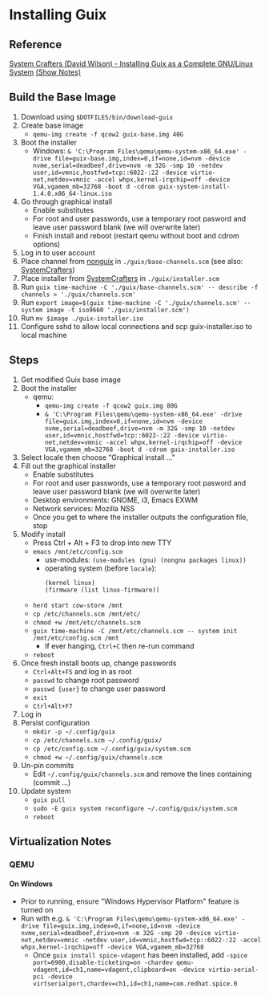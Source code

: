# Installing Guix

## Reference
[System Crafters (David Wilson) - Installing Guix as a Complete GNU/Linux System](https://www.youtube.com/watch?v=oSy-TmoxG_Y)
[(Show Notes)](https://systemcrafters.net/craft-your-system-with-guix/full-system-install/)

## Build the Base Image

1. Download using `$DOTFILES/bin/download-guix`
1. Create base image
   - `qemu-img create -f qcow2 guix-base.img 40G`
1. Boot the installer
   - Windows: `& 'C:\Program Files\qemu\qemu-system-x86_64.exe' -drive file=guix-base.img,index=0,if=none,id=nvm -device nvme,serial=deadbeef,drive=nvm -m 32G -smp 10 -netdev user,id=vmnic,hostfwd=tcp::6022-:22 -device virtio-net,netdev=vmnic -accel whpx,kernel-irqchip=off -device VGA,vgamem_mb=32768 -boot d -cdrom guix-system-install-1.4.0.x86_64-linux.iso`
1. Go through graphical install
   - Enable substitutes
   - For root and user passwords, use a temporary root pasword and leave user password blank (we will overwrite later)
   - Finish install and reboot (restart qemu without boot and cdrom options)
1. Log in to user account
1. Place channel from [nonguix](https://gitlab.com/nonguix/nonguix) in `./guix/base-channels.scm` (see also: [SystemCrafters](https://github.com/SystemCrafters/guix-installer/blob/master/guix/base-channels.scm))
1. Place installer from [SystemCrafters](https://github.com/SystemCrafters/guix-installer/blob/master/guix/installer.scm) in `./guix/installer.scm`
1. Run `guix time-machine -C './guix/base-channels.scm' -- describe -f channels > './guix/channels.scm'`
1. Run `export image=$(guix time-machine -C './guix/channels.scm' -- system image -t iso9660 './guix/installer.scm')`
1. Run `mv $image ./guix-installer.iso`
1. Configure sshd to allow local connections and scp guix-installer.iso to local machine

## Steps

1. Get modified Guix base image
2. Boot the installer
   - qemu:
     - `qemu-img create -f qcow2 guix.img 80G`
     - `& 'C:\Program Files\qemu\qemu-system-x86_64.exe' -drive file=guix.img,index=0,if=none,id=nvm -device nvme,serial=deadbeef,drive=nvm -m 32G -smp 10 -netdev user,id=vmnic,hostfwd=tcp::6022-:22 -device virtio-net,netdev=vmnic -accel whpx,kernel-irqchip=off -device VGA,vgamem_mb=32768 -boot d -cdrom guix-installer.iso`
3. Select locale then choose "Graphical install ..."
4. Fill out the graphical installer
   - Enable substitutes
   - For root and user passwords, use a temporary root pasword and leave user password blank (we will overwrite later)
   - Desktop environments: GNOME, i3, Emacs EXWM
   - Network services: Mozilla NSS
   - Once you get to where the installer outputs the configuration file, stop
5. Modify install
   - Press Ctrl + Alt + F3 to drop into new TTY
   - `emacs /mnt/etc/config.scm`
     - use-modules: `(use-modules (gnu) (nongnu packages linux))`
     - operating system (before `locale`):
         ```
         (kernel linux)
         (firmware (list linux-firmware))
         ```
   - `herd start cow-store /mnt`
   - `cp /etc/channels.scm /mnt/etc/`
   - `chmod +w /mnt/etc/channels.scm`
   - `guix time-machine -C /mnt/etc/channels.scm -- system init /mnt/etc/config.scm /mnt`
     - If ever hanging, `Ctrl+C` then re-run command
   - `reboot`
6. Once fresh install boots up, change passwords
   - `Ctrl+Alt+F5` and log in as root
   - `passwd` to change root password
   - `passwd {user}` to change user password
   - `exit`
   - `Ctrl+Alt+F7`
7. Log in
8. Persist configuration
   - `mkdir -p ~/.config/guix`
   - `cp /etc/channels.scm ~/.config/guix/`
   - `cp /etc/config.scm ~/.config/guix/system.scm`
   - `chmod +w ~/.config/guix/channels.scm`
9. Un-pin commits
   - Edit `~/.config/guix/channels.scm` and remove the lines containing (commit ...)
10. Update system
    - `guix pull`
    - `sudo -E guix system reconfigure ~/.config/guix/system.scm`
    - `reboot`

## Virtualization Notes

### QEMU

#### On Windows

- Prior to running, ensure "Windows Hypervisor Platform" feature is turned on
- Run with e.g. `& 'C:\Program Files\qemu\qemu-system-x86_64.exe' -drive file=guix.img,index=0,if=none,id=nvm -device nvme,serial=deadbeef,drive=nvm -m 32G -smp 20 -device virtio-net,netdev=vmnic -netdev user,id=vmnic,hostfwd=tcp::6022-:22 -accel whpx,kernel-irqchip=off -device VGA,vgamem_mb=32768`
  - Once `guix install spice-vdagent` has been installed, add `-spice port=6900,disable-ticketing=on -chardev qemu-vdagent,id=ch1,name=vdagent,clipboard=on -device virtio-serial-pci -device virtserialport,chardev=ch1,id=ch1,name=com.redhat.spice.0`
